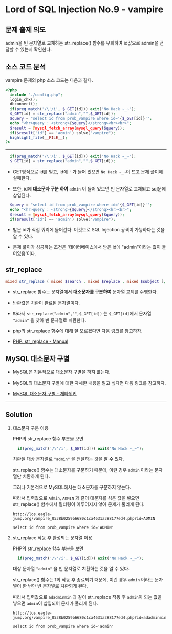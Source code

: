 # Lord of SQL Injection No.9 - vampire

## 문제 출제 의도

admin을 빈 문자열로 교체하는 str_replace() 함수를 우회하여 id값으로 admin을 전달할 수 있는지 확인한다.

## 소스 코드 분석

vampire 문제의 php 소스 코드는 다음과 같다.
```php
<?php 
  include "./config.php"; 
  login_chk(); 
  dbconnect(); 
  if(preg_match('/\'/i', $_GET[id])) exit("No Hack ~_~"); 
  $_GET[id] = str_replace("admin","",$_GET[id]); 
  $query = "select id from prob_vampire where id='{$_GET[id]}'"; 
  echo "<hr>query : <strong>{$query}</strong><hr><br>"; 
  $result = @mysql_fetch_array(mysql_query($query)); 
  if($result['id'] == 'admin') solve("vampire"); 
  highlight_file(__FILE__); 
?>
```
-----

```php
  if(preg_match('/\'/i', $_GET[id])) exit("No Hack ~_~"); 
  $_GET[id] = str_replace("admin","",$_GET[id]); 
```
* GET방식으로 id를 받고, id에 `'` 가 들어 있으면 `No Hack ~_~`이 뜨고 문제 풀이에 실패한다.

* 또한, id에 **대소문자 구분 하여** `admin` 이 들어 있으면 빈 문자열로 교체되고 sql문에 삽입된다.

```php
  $query = "select id from prob_vampire where id='{$_GET[id]}'"; 
  echo "<hr>query : <strong>{$query}</strong><hr><br>"; 
  $result = @mysql_fetch_array(mysql_query($query)); 
  if($result['id'] == 'admin') solve("vampire"); 
```
* 받은 id가 직접 쿼리에 들어간다. 이것으로 SQL Injection 공격이 가능하다는 것을 알 수 있다.

* 문제 풀이가 성공하는 조건은 '데이터베이스에서 받은 id에 "admin"이라는 값이 들어있음'이다.

## str_replace
```php
mixed str_replace ( mixed $search , mixed $replace , mixed $subject [, int &$count ] )
```
* str_replace 함수는 문자열에서 **대소문자를 구분하여** 문자열 교체를 수행한다.

* 반환값은 치환이 완료된 문자열이다.

* 따라서 `str_replace("admin","",$_GET[id])` 는 `$_GET[id]`에서 문자열 `"admin"` 을 찾아 빈 문자열로 치환한다.

* php의 str_replace 함수에 대해 잘 모르겠다면 다음 링크를 참고하자.

* [PHP: str_replace - Manual](http://php.net/manual/kr/function.str-replace.php)

## MySQL 대소문자 구별

* MySQL은 기본적으로 대소문자 구별을 하지 않는다.

* MySQL의 대소문자 구별에 대한 자세한 내용을 알고 싶다면 다음 링크를 참고하자.

* [MySQL 대소문자 구별 - 제타위키](https://zetawiki.com/wiki/MySQL_%EB%8C%80%EC%86%8C%EB%AC%B8%EC%9E%90_%EA%B5%AC%EB%B3%84)

-----

## Solution
    
1. 대소문자 구분 이용

    PHP의 str_replace 함수 부분을 보면

    ```php
      if(preg_match('/\'/i', $_GET[id])) exit("No Hack ~_~"); 
    ```

    치환될 대상 문자열로 `"admin"` 을 전달하는 것을 알 수 있다.

    str_replace() 함수는 대소문자를 구분하기 때문에, 이런 경우 `admin` 이라는 문자열만 치환하게 된다.

    그러나 기본적으로 MySQL에서는 대소문자를 구분하지 않는다.

    따라서 입력값으로 `Admin`, `ADMIN` 과 같이 대문자를 섞은 값을 넣으면 str_replace() 함수에서 필터링이 이루어지지 않아 문제가 풀리게 된다.

    ```
    http://los.eagle-jump.org/vampire_0538b0259b6680c1ca4631a388177ed4.php?id=ADMIN
    ```

    ```
    select id from prob_vampire where id='ADMIN'
    ```

2. str_replace 작동 후 완성되는 문자열 이용

    PHP의 str_replace 함수 부분을 보면

    ```php
      if(preg_match('/\'/i', $_GET[id])) exit("No Hack ~_~"); 
    ```

    대상 문자열 `"admin"` 을 빈 문자열로 치환하는 것을 알 수 있다.

    str_replace() 함수는 1회 작동 후 종료되기 때문에, 이런 경우 `admin` 이라는 문자열이 한 번만 빈 문자열로 치환되게 된다.

    따라서 입력값으로 `adadminmin` 과 같이 str_replace 작동 후 `admin`이 되는 값을 넣으면 `admin`이 삽입되어 문제가 풀리게 된다.

    ```
    http://los.eagle-jump.org/vampire_0538b0259b6680c1ca4631a388177ed4.php?id=adadminmin
    ```

    ```
    select id from prob_vampire where id='admin'
    ```
